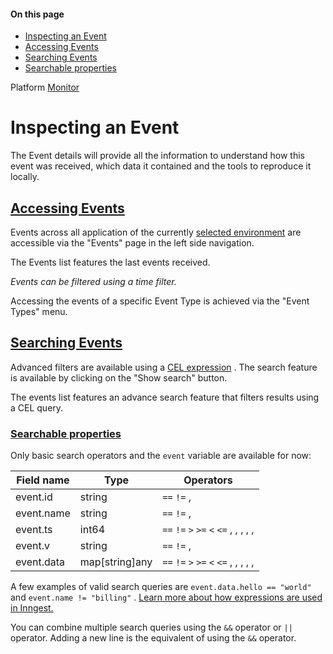 #### On this page

- [Inspecting an Event](\docs\platform\monitor\inspecting-events#inspecting-an-event)
- [Accessing Events](\docs\platform\monitor\inspecting-events#accessing-events)
- [Searching Events](\docs\platform\monitor\inspecting-events#searching-events)
- [Searchable properties](\docs\platform\monitor\inspecting-events#searchable-properties)

Platform [Monitor](\docs\platform\monitor\insights)

# Inspecting an Event

The Event details will provide all the information to understand how this event was received, which data it contained and the tools to reproduce it locally.

## [Accessing Events](\docs\platform\monitor\inspecting-events#accessing-events)

Events across all application of the currently [selected environment](\docs\platform\environments) are accessible via the "Events" page in the left side navigation.

The Events list features the last events received.

<!-- image -->

*Events can be filtered using a time filter.*

Accessing the events of a specific Event Type is achieved via the "Event Types" menu.

## [Searching Events](\docs\platform\monitor\inspecting-events#searching-events)

Advanced filters are available using a [CEL expression](\docs\guides\writing-expressions) . The search feature is available by clicking on the "Show search" button.

The events list features an advance search feature that filters results using a CEL query.

<!-- image -->

### [Searchable properties](\docs\platform\monitor\inspecting-events#searchable-properties)

Only basic search operators and the `event` variable are available for now:

| Field name   | Type           | Operators                                                                       |
|--------------|----------------|---------------------------------------------------------------------------------|
| event.id     | string         | ``` == ```  ``` != ```  ,                                                       |
| event.name   | string         | ``` == ```  ``` != ```  ,                                                       |
| event.ts     | int64          | ``` == ```  ``` != ```  ``` > ```  ``` >= ```  ``` < ```  ``` <= ```  , , , , , |
| event.v      | string         | ``` == ```  ``` != ```  ,                                                       |
| event.data   | map[string]any | ``` == ```  ``` != ```  ``` > ```  ``` >= ```  ``` < ```  ``` <= ```  , , , , , |

A few examples of valid search queries are `event.data.hello == "world"` and `event.name != "billing"` . [Learn more about how expressions are used in Inngest.](\docs\guides\writing-expressions)

You can combine multiple search queries using the `&&` operator or `||` operator. Adding a new line is the equivalent of using the `&&` operator.